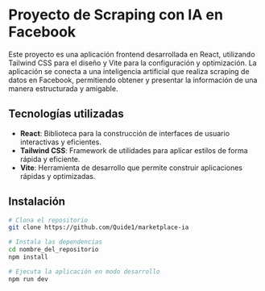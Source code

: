 # Proyecto de Scraping con IA en Facebook

Este proyecto es una aplicación frontend desarrollada en React, utilizando Tailwind CSS para el diseño y Vite para la configuración y optimización. La aplicación se conecta a una inteligencia artificial que realiza scraping de datos en Facebook, permitiendo obtener y presentar la información de una manera estructurada y amigable.

## Tecnologías utilizadas

- **React**: Biblioteca para la construcción de interfaces de usuario interactivas y eficientes.
- **Tailwind CSS**: Framework de utilidades para aplicar estilos de forma rápida y eficiente.
- **Vite**: Herramienta de desarrollo que permite construir aplicaciones rápidas y optimizadas.

## Instalación

```bash
# Clona el repositorio
git clone https://github.com/Quide1/marketplace-ia

# Instala las dependencias
cd nombre_del_repositorio
npm install

# Ejecuta la aplicación en modo desarrollo
npm run dev
